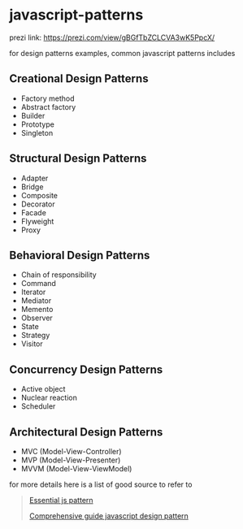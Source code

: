 # javascript-patterns

prezi link: https://prezi.com/view/gBGfTbZCLCVA3wK5PpcX/

for design patterns examples, common javascript patterns includes

## Creational Design Patterns

- Factory method
- Abstract factory
- Builder
- Prototype
- Singleton

## Structural Design Patterns

- Adapter
- Bridge
- Composite
- Decorator
- Facade
- Flyweight
- Proxy

## Behavioral Design Patterns

- Chain of responsibility
- Command
- Iterator
- Mediator
- Memento
- Observer
- State
- Strategy
- Visitor

## Concurrency Design Patterns

- Active object
- Nuclear reaction
- Scheduler

## Architectural Design Patterns

- MVC (Model-View-Controller)
- MVP (Model-View-Presenter)
- MVVM (Model-View-ViewModel)

for more details here is a list of good source to refer to

> [Essential js pattern](https://addyosmani.com/resources/essentialjsdesignpatterns/book)
>
> [Comprehensive guide javascript design pattern](https://www.toptal.com/javascript/comprehensive-guide-javascript-design-patterns)
